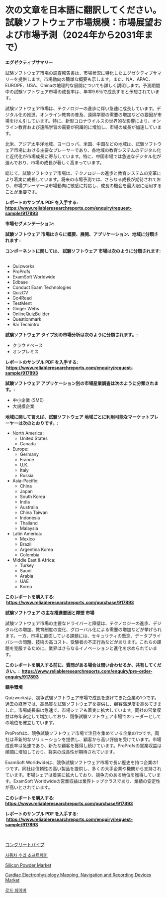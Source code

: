 <p><h1>次の文章を日本語に翻訳してください。試験ソフトウェア市場規模：市場展望および市場予測（2024年から2031年まで）</h1></p><p><strong>エグゼクティブサマリー</strong></p>
<p><p>試験ソフトウェア市場の調査報告書は、市場状況に特化したエグゼクティブサマリーを提供します。市場動向の簡単な概要も示します。また、NA、APAC、EUROPE、USA、Chinaの地理的な展開についても詳しく説明します。予測期間中の試験ソフトウェア市場の成長率は、年率9.6％で成長すると予想されています。</p><p>試験ソフトウェア市場は、テクノロジーの進歩に伴い急速に成長しています。デジタル化の推進、オンライン教育の普及、遠隔学習の需要の増加などの要因が市場をけん引しています。特に、新型コロナウイルスの世界的な影響により、オンライン教育および遠隔学習の需要が飛躍的に増加し、市場の成長が加速しています。</p><p>北米、アジア太平洋地域、ヨーロッパ、米国、中国などの地域は、試験ソフトウェア市場における主要なプレーヤーであり、各地域の教育システムのデジタル化と近代化が市場成長に寄与しています。特に、中国市場では急速なデジタル化が進んでおり、市場の成長が著しく高まっています。</p><p>総じて、試験ソフトウェア市場は、テクノロジーの進歩と教育システムの変革により着実に成長しています。将来の市場予測では、さらなる成長が期待されており、市場プレーヤーは市場動向に敏感に対応し、成長の機会を最大限に活用することが重要です。</p></p>
<p><strong>レポートのサンプル PDF を入手する: <a href="https://www.reliableresearchreports.com/enquiry/request-sample/917893">https://www.reliableresearchreports.com/enquiry/request-sample/917893</a></strong></p>
<p><strong>市場セグメンテーション:</strong></p>
<p><strong> 試験ソフトウェア 市場はさらに概要、展開、アプリケーション、地域に分類されます :</strong></p>
<p><strong>コンポーネントに関しては、 試験ソフトウェア 市場は次のように分類されます: &nbsp;</strong></p>
<p><ul><li>Quizworks</li><li>ProProfs</li><li>ExamSoft Worldwide</li><li>Edbase</li><li>Conduct Exam Technologies</li><li>QuizCV</li><li>Go4Read</li><li>TestMent</li><li>Ginger Webs</li><li>OnlineQuizBuilder</li><li>Questionmark</li><li>Rai Techintro</li></ul></p>
<p><strong> 試験ソフトウェア タイプ別の市場分析は次のように分類されます。:</strong></p>
<p><ul><li>クラウドベース</li><li>オンプレミス</li></ul></p>
<p><strong>レポートのサンプル PDF を入手する: &nbsp;<a href="https://www.reliableresearchreports.com/enquiry/request-sample/917893">https://www.reliableresearchreports.com/enquiry/request-sample/917893</a></strong></p>
<p><strong> 試験ソフトウェア アプリケーション別の市場産業調査は次のように分類されます。:</strong></p>
<p><ul><li>中小企業 (SME)</li><li>大規模企業</li></ul></p>
<p><strong>地域に関して言えば、試験ソフトウェア 地域ごとに利用可能なマーケットプレーヤーは次のとおりです。:</strong></p>
<p><ul>
    <li>
        North America:
        <ul>
            <li>United States</li>
            <li>Canada</li>
        </ul>
    </li>
    <li>
        Europe:
        <ul>
            <li>Germany</li>
            <li>France</li>
            <li>U.K.</li>
            <li>Italy</li>
            <li>Russia</li>
        </ul>
    </li>
    <li>
        Asia-Pacific:
        <ul>
            <li>China</li>
            <li>Japan</li>
            <li>South Korea</li>
            <li>India</li>
            <li>Australia</li>
            <li>China Taiwan</li>
            <li>Indonesia</li>
            <li>Thailand</li>
            <li>Malaysia</li>
        </ul>
    </li>
    <li>
        Latin America:
        <ul>
            <li>Mexico</li>
            <li>Brazil</li>
            <li>Argentina Korea</li>
            <li>Colombia</li>
        </ul>
    </li>
    <li>
        Middle East & Africa:
        <ul>
            <li>Turkey</li>
            <li>Saudi</li>
            <li>Arabia</li>
            <li>UAE</li>
            <li>Korea</li>
        </ul>
    </li>
    </ul></p>
<p><strong>このレポートを購入する: &nbsp;<a href="https://www.reliableresearchreports.com/purchase/917893">https://www.reliableresearchreports.com/purchase/917893</a></strong></p>
<p><strong>試験ソフトウェア の主な推進要因と障壁 市場</strong></p>
<p><p>試験ソフトウェア市場の主要なドライバーと障壁は、テクノロジーの進歩、デジタル化の増加、教育制度の変化、グローバル化による需要の増加などが挙げられます。一方、市場に直面している課題には、セキュリティの懸念、データプライバシーの問題、技術の高コスト、受験者の不正行為などがあります。これらの課題を克服するために、業界はさらなるイノベーションと進化を求められています。</p></p>
<p><strong>このレポートを購入する前に、質問がある場合は問い合わせるか、共有してください。:&nbsp; <a href="https://www.reliableresearchreports.com/enquiry/pre-order-enquiry/917893">https://www.reliableresearchreports.com/enquiry/pre-order-enquiry/917893</a></strong></p>
<p><strong>競争環境</strong></p>
<p><p>Quizworksは、競争試験ソフトウェア市場で成長を遂げてきた企業の1つです。過去の経歴では、高品質な試験ソフトウェアを提供し、顧客満足度を高めてきました。市場成長率は急速で、市場シェアも着実に拡大しています。同社の営業収益は毎年安定して増加しており、競争試験ソフトウェア市場でのリーダーとしての地位を確立しています。</p><p>ProProfsは、競争試験ソフトウェア市場で注目を集めている企業の1つです。同社は革新的なソリューションを提供し、顧客から高い評価を受けています。市場成長率は急速であり、新たな顧客を獲得し続けています。ProProfsの営業収益は順調に増加しており、将来の成長性が期待されています。</p><p>ExamSoft Worldwideは、競争試験ソフトウェア市場で長い歴史を持つ企業の1つです。同社は信頼性の高い製品を提供し、多くの大手企業や機関から支持されています。市場シェアは着実に拡大しており、競争力のある地位を獲得しています。ExamSoft Worldwideの営業収益は業界トップクラスであり、業績の安定性が高いとされています。</p></p>
<p><strong>このレポートを購入する: &nbsp; <a href="https://www.reliableresearchreports.com/purchase/917893">https://www.reliableresearchreports.com/purchase/917893</a></strong></p>
<p><strong>レポートのサンプル PDF を入手する: &nbsp;<a href="https://www.reliableresearchreports.com/enquiry/request-sample/917893">https://www.reliableresearchreports.com/enquiry/request-sample/917893</a></strong><strong></strong></p>
<p>&nbsp;</p>
<p><p><a href="https://medium.com/@joniki_bangla07/%E3%82%B3%E3%83%B3%E3%82%AF%E3%83%AA%E3%83%BC%E3%83%88%E7%AE%A1%E5%B8%82%E5%A0%B4%E3%81%AE%E5%88%86%E6%9E%90-%E3%82%B0%E3%83%AD%E3%83%BC%E3%83%90%E3%83%AB%E7%94%A3%E6%A5%AD%E3%81%AE%E5%B1%95%E6%9C%9B%E3%81%A8%E4%BA%88%E6%B8%AC-2024%E5%B9%B4%E3%81%8B%E3%82%892031%E5%B9%B4-2e7bb746bc41">コンクリートパイプ</a></p><p><a href="https://github.com/akzkkws047661437/Market-Research-Report-List-1/blob/main/3954215183636.md">자동차 수리 소프트웨어</a></p><p><a href="https://view.publitas.com/reportprime-1/silicon-powder-market-challenges-opportunities-and-growth-drivers-and-major-market-players-forecasted-for-period-from-2024-2031/">Silicon Powder Market</a></p><p><a href="https://angry-finch-aaf.notion.site/Cardiac-Electrophysiology-Mapping-Navigation-and-Recording-Devices-Market-Size-Reflecting-a-Forecas-022af986ef414d3c89bc3de01b88e98f">Cardiac Electrophysiology Mapping, Navigation and Recording Devices Market</a></p><p><a href="https://medium.com/@royross51/%ED%92%80%EB%A6%BC%EB%A1%9C-%EB%B0%94%EB%B2%84-%EC%8B%9C%EC%9E%A5-%EC%A7%80%ED%91%9C-%ED%95%B4%EC%84%9D-%EC%8B%9C%EC%9E%A5-%EC%A0%90%EC%9C%A0%EC%9C%A8-%ED%8A%B8%EB%A0%8C%EB%93%9C-%EB%B0%8F-%EC%84%B1%EC%9E%A5-%ED%8C%A8%ED%84%B4-7527fc5d27dd">로드 페이버</a></p></p>